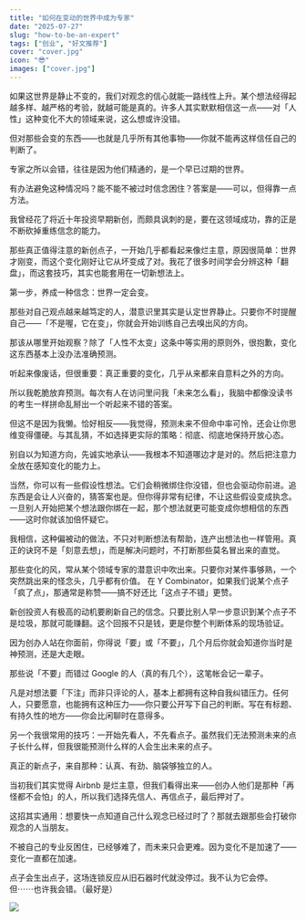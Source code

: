 ```yaml
---
title: "如何在变动的世界中成为专家"
date: "2025-07-27"
slug: "how-to-be-an-expert"
tags: ["创业", "好文推荐"]
cover: "cover.jpg"
icon: "😎"
images: ["cover.jpg"]
---
```

如果这世界是静止不变的，我们对观念的信心就能一路线性上升。某个想法经得起越多样、越严格的考验，就越可能是真的。许多人其实默默相信这一点——对「人性」这种变化不大的领域来说，这么想或许没错。



但对那些会变的东西——也就是几乎所有其他事物——你就不能再这样信任自己的判断了。



专家之所以会错，往往是因为他们精通的，是一个早已过期的世界。



有办法避免这种情况吗？能不能不被过时信念困住？答案是——可以，但得靠一点方法。



我曾经花了将近十年投资早期新创，而颇具讽刺的是，要在这领域成功，靠的正是不断砍掉重练信念的能力。



那些真正值得注意的新创点子，一开始几乎都看起来像烂主意，原因很简单：世界才刚变，而这个变化刚好让它从坏变成了对。我花了很多时间学会分辨这种「翻盘」，而这套技巧，其实也能套用在一切新想法上。



第一步，养成一种信念：世界一定会变。



那些对自己观点越来越笃定的人，潜意识里其实是认定世界静止。只要你不时提醒自己——「不是喔，它在变」，你就会开始训练自己去嗅出风的方向。



那该从哪里开始观察？除了「人性不太变」这条中等实用的原则外，很抱歉，变化这东西基本上没办法准确预测。



听起来像废话，但很重要：真正重要的变化，几乎从来都来自意料之外的方向。



所以我乾脆放弃预测。每次有人在访问里问我「未来怎么看」，我脑中都像没读书的考生一样拼命乱掰出一个听起来不错的答案。



但这不是因为我懒。恰好相反——我觉得，预测未来不但命中率可怜，还会让你思维变得僵硬。与其乱猜，不如选择更实际的策略：彻底、彻底地保持开放心态。



别自以为知道方向，先诚实地承认——我根本不知道哪边才是对的。然后把注意力全放在感知变化的能力上。



当然，你可以有一些假设性想法。它们会稍微绑住你没错，但也会驱动你前进。追东西是会让人兴奋的，猜答案也是。但你得非常有纪律，不让这些假设变成执念。
一旦别人开始把某个想法跟你绑在一起，那个想法就更可能变成你想相信的东西——这时你就该加倍怀疑它。



我相信，这种偏被动的做法，不只对判断想法有帮助，连产出想法也一样管用。真正的诀窍不是「刻意去想」，而是解决问题时，不打断那些莫名冒出来的直觉。



那些变化的风，常从某个领域专家的潜意识中吹出来。只要你对某件事够熟，一个突然跳出来的怪念头，几乎都有价值。
在 Y Combinator，如果我们说某个点子「疯了点」，那通常是称赞——搞不好还比「这点子不错」更赞。



新创投资人有极高的动机要刷新自己的信念。只要比别人早一步意识到某个点子不是垃圾，那就可能赚翻。这个回报不只是钱，更是你整个判断体系的现场验证。



因为创办人站在你面前，你得说「要」或「不要」，几个月后你就会知道你当时是神预测，还是大走眼。



那些说「不要」而错过 Google 的人（真的有几个），这笔帐会记一辈子。



凡是对想法要「下注」而非只评论的人，基本上都拥有这种自我纠错压力。任何人，只要愿意，也能拥有这种压力——你只要公开写下自己的判断。写在有标题、有持久性的地方——你会比闲聊时在意得多。



另一个我很常用的技巧：一开始先看人，不先看点子。虽然我们无法预测未来的点子长什么样，但我很能预测什么样的人会生出未来的点子。



真正的新点子，来自那种：认真、有劲、脑袋够独立的人。



当初我们其实觉得 Airbnb 是烂主意，但我们看得出来——创办人他们是那种「再怪都不会怕」的人，所以我们选择先信人、再信点子，最后押对了。



这招其实通用：想要快一点知道自己什么观念已经过时了？那就去跟那些会打破你观念的人当朋友。



不被自己的专业反困住，已经够难了，而未来只会更难。因为变化不是加速了——变化一直都在加速。



点子会生出点子，这场连锁反应从旧石器时代就没停过。我不认为它会停。
但⋯⋯也许我会错。（最好是）




![](https://prod-files-secure.s3.us-west-2.amazonaws.com/112d0858-5090-4d34-a606-b75eb8d65fd2/46476355-9cf3-4e99-9b7a-3531bc426380/1000202064.png?X-Amz-Algorithm=AWS4-HMAC-SHA256&X-Amz-Content-Sha256=UNSIGNED-PAYLOAD&X-Amz-Credential=ASIAZI2LB4666HMF5ATD%2F20251017%2Fus-west-2%2Fs3%2Faws4_request&X-Amz-Date=20251017T061952Z&X-Amz-Expires=3600&X-Amz-Security-Token=IQoJb3JpZ2luX2VjEPL%2F%2F%2F%2F%2F%2F%2F%2F%2F%2FwEaCXVzLXdlc3QtMiJGMEQCIG133%2Fbz4cPzQP9TFv2e2fQWTQL%2FAaI2H1L%2BKZ4RrqgkAiAVdmHBC2%2FqRlwn7kTXCmLLbxzZeLQXKxlaNmCILkCIgSqIBAib%2F%2F%2F%2F%2F%2F%2F%2F%2F%2F8BEAAaDDYzNzQyMzE4MzgwNSIMHfTrcdH0XYXDfuwCKtwD%2BEE%2Ftx5%2BCvvOwOZeZxSL90QRYqg7vVyw83Szppk5zzWHk1Ph%2BgrFC0hMHbO6GmK44BPUh2D0S13RkFMQYiIxH4AWq48M7F4ll4oNRK4SXd5y%2Fl11HHGHfG4IHqo011ogGYGg9sg6EjsiOo7rQFgzV9ruOEaAt319rPiK0Y2xI8OnhWQGEkCS5fJMQKVRZYj%2FIRfes7kqTwxiX3Fi50l5jsWz9z1xGlDGrlLY5SGB%2Fna6NOzxtDH9OkBLq2b0TFDCQeVmL%2Bryc3ZEuQEbLGNh%2B3YfOsArXa9eD4Qj559K0At2bpr2wWPislNLI68hww34SWgintuULCBUUQRvPuKC%2BErHKNMarmZhRErwWYaaesBNygR7PyUCjfEBR8hJ63WIjkaqd2eAcRSft3k0vU1xVTv%2BNJNaFs%2FF4M%2F2bytboqjRmWl%2B2HFviTIQX243N3vXV8Vk3ASlnW30jUforvMy7KJMXeAL1C5lMPEuwN0Iq8%2FqNMH9ECJ1XmRR%2FPp%2FRTtVOZRDCfYar92nN561nCc1ZVsAbN9rOmrPaU5DcQrwa6Z21EkGSfNqDrTAQIdSdFbZ3nN4kDbC4SoLC35%2F6txF%2B7tuTXGiah3VJweGatBhrz8qN%2B8sZGHu0w%2B%2FtEAwpcLGxwY6pgHMXecEV1CTCnYKrPQ5O9IMRWa3BqEvzOZ1VhpC7M0PQfbwGIWM4wCJbLJsnFHfOvMdUNUVd9eG7uGquRG3PqjltPKaQ5%2Bv0Jx6rH%2BGH%2FT6ryo%2FbIBvA%2Bj%2F1TknG%2FfGVT3rmfdbfav2tnZpuqMmCUZzu6UlgKYBCWxEB8fWHuh%2BEhtIT8kotsjpn3FTRIFdmxzyKHehjecFTPElgw58%2BO86qNXE6%2Fq%2F&X-Amz-Signature=1d7c744e6ceceeb82ade30174269030f696173d4dd7de6aa1bdd2c7d554c4f0b&X-Amz-SignedHeaders=host&x-amz-checksum-mode=ENABLED&x-id=GetObject)

